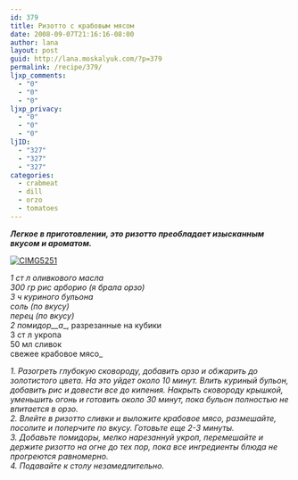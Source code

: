 ```yaml
---
id: 379
title: Ризотто с крабовым мясом
date: 2008-09-07T21:16:16-08:00
author: lana
layout: post
guid: http://lana.moskalyuk.com/?p=379
permalink: /recipe/379/
ljxp_comments:
  - "0"
  - "0"
  - "0"
ljxp_privacy:
  - "0"
  - "0"
  - "0"
ljID:
  - "327"
  - "327"
  - "327"
categories:
  - crabmeat
  - dill
  - orzo
  - tomatoes
---
```

**_Легкое в приготовлении, это ризотто преобладает изысканным вкусом и ароматом._** 

<a class="flickr-image" title="CIMG5251" rel="flickr-mgr" href="http://www.flickr.com/photos/67405678@N00/2809845631/"><img class="flickr-large" longdesc="http://farm4.static.flickr.com/3107/2809845631_5e825fa4da_o.jpg" src="http://farm4.static.flickr.com/3107/2809845631_78cf1049a1.jpg" alt="CIMG5251" /></a>

_1 ст л оливкового масла  
300 гр рис арборио (я брала орзо)  
3 ч куриного бульона  
соль (по вкусу)  
перец (по вкусу)  
2 помидор__а__, разрезанные на кубики  
3 ст л укропа  
50 мл сливок  
свежее крабовое мясо_

_1. Разогреть глубокую сковороду, добавить орзо и обжарить до золотистого цвета. На это уйдет около 10 минут. Влить куриный бульон, добавить рис и довести все до кипения. Накрыть сковороду крышкой, уменьшить огонь и готовить около 30 минут, пока бульон полностью не впитается в орзо.  
2. Влейте в ризотто сливки и выложите крабовое мясо, размешайте, посолите и поперчите по вкусу. Готовьте еще 2-3 минуты.  
3. Добавьте помидоры, мелко нарезаннуй укроп, перемешайте и держите ризотто на огне до тех пор, пока все ингредиенты блюда не прогреются равномерно.  
4. Подавайте к столу незамедлительно._